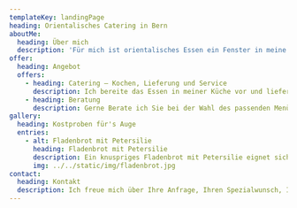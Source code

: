 ```yaml
---
templateKey: landingPage
heading: Orientalisches Catering in Bern
aboutMe:
  heading: Über mich
  description: 'Für mich ist orientalisches Essen ein Fenster in meine Heimat. Gerichte zubereiten, wie ich sie aus meiner Heimat kenne, erfüllt mich mit Freude und Leben. Und nicht nur mich: wer mein Essen kennt, weiss was ich meine.'
offer:
  heading: Angebot
  offers:
    - heading: Catering – Kochen, Lieferung und Service
      description: Ich bereite das Essen in meiner Küche vor und liefere es Essbereit an Ihren Anlass. Auf Wunsch serviere ich das Essen am Buffet oder als Tellerservice.
    - heading: Beratung
      description: Gerne Berate ich Sie bei der Wahl des passenden Menüs, perfekt abgestimmt auf Ihren Anlass. Von Albalu Polow über Falafel, Kuku, Nargesi bis Zeytun parvarde fehlt nichts in meinem Repertoire.
gallery:
  heading: Kostproben für's Auge
  entries:
    - alt: Fladenbrot mit Petersilie
      heading: Fladenbrot mit Petersilie
      description: Ein knuspriges Fladenbrot mit Petersilie eignet sich besonders als Vorspeise.
      img: ../../static/img/fladenbrot.jpg
contact:
  heading: Kontakt
  description: Ich freue mich über Ihre Anfrage, Ihren Spezialwunsch, Ihre Frage, Ihre Anregung oder sonstige Nachricht.
---
```

